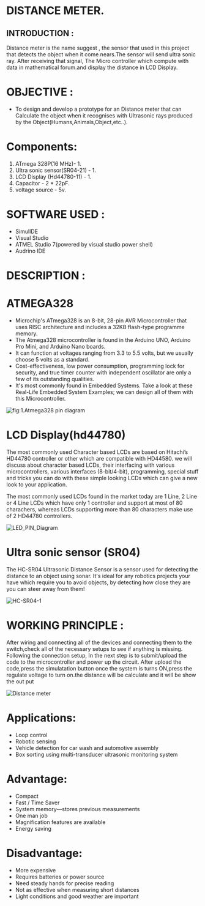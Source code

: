 # DISTANCE METER.

## INTRODUCTION :
  
  Distance meter is the name suggest , the sensor that used in this project that detects the object when it come nears.The sensor will send ultra sonic ray. After receiving that signal, The Micro controller which compute with data in mathematical forum.and display the distance in LCD Display.
  
 
 
 # OBJECTIVE : 
 
 
 * To design and develop a prototype for an Distance meter that can Calculate the object when it recognises with Ultrasonic rays produced by the Object(Humans,Animals,Object,etc..).


# Components:

1. ATmega 328P(16 MHz)- 1.
2. Ultra sonic sensor(SR04-21) - 1.
3. LCD Display (Hd44780-11) - 1.
4. Capacitor - 2 * 22pF.
5. voltage source - 5v.

# SOFTWARE USED :

* SimulIDE
* Visual Studio
* ATMEL Studio 7(powered by visual studio power shell)
* Audrino IDE

# DESCRIPTION :

# ATMEGA328
 
 * Microchip's ATmega328 is an 8-bit, 28-pin AVR Microcontroller that uses RISC architecture and includes a 32KB flash-type programme memory.
 * The Atmega328 microcontroller is found in the Arduino UNO, Arduino Pro Mini, and Arduino Nano boards.
 * It can function at voltages ranging from 3.3 to 5.5 volts, but we usually choose 5 volts as a standard.
 * Cost-effectiveness, low power consumption, programming lock for security, and true timer counter with independent oscillator are only a few of its outstanding      qualities.
 * It's most commonly found in Embedded Systems. Take a look at these Real-Life Embedded System Examples; we can design all of them with this Microcontroller.

![fig:1.Atmega328 pin diagram](https://user-images.githubusercontent.com/65847751/164680071-7801fed2-4a24-4510-be26-ef2d35bf946d.png)

# LCD Display(hd44780)
  The most commonly used Character based LCDs are based on Hitachi’s HD44780 controller or other which are compatible with HD44580. we will discuss about character based LCDs, their interfacing with various microcontrollers, various interfaces (8-bit/4-bit), programming, special stuff and tricks you can do with these simple looking LCDs which can give a new look to your application.
  
   The most commonly used LCDs found in the market today are 1 Line, 2 Line or 4 Line LCDs which have only 1 controller and support at most of 80 charachers, whereas LCDs supporting more than 80 characters make use of 2 HD44780 controllers.
   
   ![LED_PIN_Diagram](https://user-images.githubusercontent.com/65847751/164681152-2bc9e49c-6385-41fa-9317-8abb03843e5e.png)
   
# Ultra sonic sensor (SR04)
 
  The HC-SR04 Ultrasonic Distance Sensor is a sensor used for detecting the distance to an object using sonar. It's ideal for any robotics projects your have which require you to avoid objects, by detecting how close they are you can steer away from them!

![HC-SR04-1](https://user-images.githubusercontent.com/65847751/164682006-829587cf-763e-4440-9195-c58d22cd379c.jpg)


# WORKING PRINCIPLE :

After wiring and connecting all of the devices and connecting them to the switch,check all of the necessary setups to see if anything is missing. Following the connection setup, In the next step is to submit/upload the code to the microcontroller and power up the circuit. After upload the code,press the simulatation button once the system is turns ON,press the regulate voltage to turn on.the distance will be calculate and it will be show the out put

![Distance meter](https://user-images.githubusercontent.com/65847751/164699418-cbcc132e-a4b9-49f3-a887-48c397ecb119.png)

# Applications:

* Loop control
* Robotic sensing
* Vehicle detection for car wash and automotive assembly
* Box sorting using multi-transducer ultrasonic monitoring system
# Advantage:

* Compact
* Fast / Time Saver
* System memory—stores previous measurements 
* One man job
* Magnification features are available
* Energy saving

# Disadvantage:

* More expensive
* Requires batteries or power source
* Need steady hands for precise reading
* Not as effective when measuring short distances
* Light conditions and good weather are important

